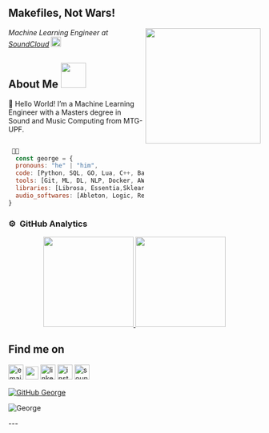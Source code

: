 <h2> Makefiles, Not Wars!</h2>
<img align='right' src="https://media.giphy.com/media/ahVlmHJzTMxygUxUou/giphy.gif" width="230">
<p><em>Machine Learning Engineer at <a href="http://soundcloud.com/">SoundCloud</a> <img src="https://cdn-icons-png.flaticon.com/512/145/145809.png" width="20">
</em></p>

## About Me <img src="https://media.giphy.com/media/209EMjxpj6m81UsCTQ/giphy.gif" width="50"> 
<p>

🌱 Hello World! I’m a Machine Learning Engineer with a Masters degree in Sound and Music Computing from MTG-UPF. </br>
```javascript

 👨‍💻 
  const george = {
  pronouns: "he" | "him",
  code: [Python, SQL, GO, Lua, C++, Bash, Terraform],
  tools: [Git, ML, DL, NLP, Docker, AWS, GCP, CI/CD],
  libraries: [Librosa, Essentia,Sklearn, Tensorflow, Pytorch, Pandas, Music21],
  audio_softwares: [Ableton, Logic, Reaper, Kontakt, Max, Pd]  
}
```


### ⚙️ &nbsp;GitHub Analytics

<p align="center">
<a href="https://github.com/gnai">
  <img height="180em" src="https://github-readme-stats-eight-theta.vercel.app/api?username=gnai&show_icons=true&include_all_commits=true&count_private=true&theme=solarized-light"/>
  <img height="180em" src="https://github-readme-stats-eight-theta.vercel.app/api/top-langs/?username=gnai&layout=compact&langs_count=10&theme=solarized-light&hide=jupyter%20notebook,Max"/>
</a>
</p>


## Find me on
<p>
  <a href="mailto:george.naimeh@soundcloud.com"><img src="https://cdn.jsdelivr.net/npm/simple-icons@v3/icons/gmail.svg" width="30" alt="email"/></i></a>
  <a href="https://twitter.com/gnai29"><img width="26px" src="https://cdn.jsdelivr.net/npm/simple-icons@v3/icons/twitter.svg" /></i></a>
  <a href="https://www.linkedin.com/in/george-naimeh/"><img src="https://cdn.jsdelivr.net/npm/simple-icons@v3/icons/linkedin.svg" width="30" alt="linkedin"/></i></a>
  <a href="https://www.instagram.com/lineorcircle"><img src="https://cdn.jsdelivr.net/npm/simple-icons@v3/icons/instagram.svg" width="30" alt="instagram"/></i></a>
  <a href="https://soundcloud.com/lineorcircle"><img src="https://cdn-icons-png.flaticon.com/512/5968/5968902.png" width="30" alt="soundcloud"/></a>

[![GitHub George](https://img.shields.io/github/followers/george?label=follow&style=social)](https://github.com/gnai)


</p>

![George](https://raw.githubusercontent.com/Trilokia/Trilokia/379277808c61ef204768a61bbc5d25bc7798ccf1/bottom_header.svg)
<br>
</p>
---

